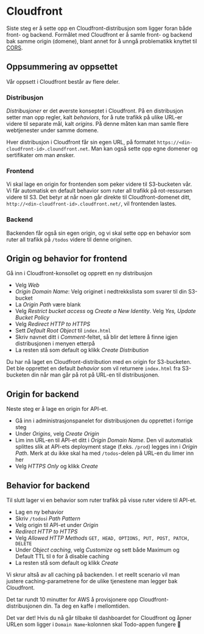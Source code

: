 # Cloudfront

Siste steg er å sette opp en Cloudfront-distribusjon som ligger foran både front- og backend. Formålet med Cloudfront er å samle front- og backend bak samme origin (domene), blant annet for å unngå problematikk knyttet til [CORS](https://developer.mozilla.org/en-US/docs/Web/HTTP/Access_control_CORS).

## Oppsummering av oppsettet

Vår oppsett i Cloudfront består av flere deler.

### Distribusjon
_Distribusjoner_ er det øverste konseptet i Cloudfront. På en distribusjon setter man opp regler, kalt _behaviors_, for å rute trafikk på ulike URL-er videre til separate mål, kalt  _origins_. På denne måten kan man samle flere webtjenester under samme domene.

Hver distribusjon i Cloudfront får sin egen URL, på formatet `https://<din-cloudfront-id>.cloundfront.net`. Man kan også sette opp egne domener og sertifikater om man ønsker.

### Frontend

Vi skal lage en origin for frontenden som peker videre til S3-bucketen vår. Vi får automatisk en default behavior som ruter all trafikk på rot-ressursen videre til S3. Det betyr at når noen går direkte til Cloudfront-domenet ditt, `http://<din-cloudfront-id>.cloudfront.net/`, vil frontenden lastes.

### Backend

Backenden får også sin egen origin, og vi skal sette opp en behavior som ruter all trafikk på `/todos` videre til denne originen.

## Origin og behavior for frontend
Gå inn i Cloudfront-konsollet og opprett en ny distribusjon

- Velg _Web_
- _Origin Domain Name_: Velg originet i nedtrekkslista som svarer til din S3-bucket
- La _Origin Path_ være blank
- Velg _Restrict bucket access_ og _Create a New Identity_. Velg _Yes, Update Bucket Policy_
- Velg _Redirect HTTP to HTTPS_
- Sett _Default Root Object_ til `index.html`
- Skriv navnet ditt i _Comment_-feltet, så blir det lettere å finne igjen distribusjonen i menyen etterpå
- La resten stå som default og klikk _Create Distribution_

Du har nå laget en Cloudfront-distribution med en origin for S3-bucketen. Det ble opprettet en default _behavior_ som vil returnere `index.html` fra S3-bucketen din når man går på rot på URL-en til distribusjonen.

## Origin for backend

Neste steg er å lage en origin for API-et.

- Gå inn i administrasjonspanelet for distribusjonen du opprettet i forrige steg
- Under _Origins_, velg _Create Origin_
- Lim inn URL-en til API-et ditt i _Origin Domain Name_. Den vil automatisk splittes slik at API-ets deployment stage (f.eks. `/prod`) legges inn i _Origin Path_. Merk at du ikke skal ha med `/todos`-delen på URL-en du limer inn her
- Velg _HTTPS Only_ og klikk _Create_

## Behavior for backend

Til slutt lager vi en behavior som ruter trafikk på visse ruter videre til API-et.

- Lag en ny behavior
- Skriv `/todos`i _Path Pattern_
- Velg origin til API-et under _Origin_
- _Redirect HTTP to HTTPS_
- Velg _Allowed HTTP Methods_ `GET, HEAD, OPTIONS, PUT, POST, PATCH, DELETE`
- Under _Object caching_, velg _Customize_ og sett både Maximum og Default TTL til `0` for å disable caching
- La resten stå som default og klikk _Create_

Vi skrur altså av all caching på backenden. I et reellt scenario vil man justere caching-parametrene for de ulike tjenestene man legger bak Cloudfront.

Det tar rundt 10 minutter for AWS å provisjonere opp Cloudfront-distribusjonen din. Ta deg en kaffe i mellomtiden.

Det var det! Hvis du nå går tilbake til dashboardet for Cloudfront og åpner URLen som ligger i `Domain Name`-kolonnen skal Todo-appen fungere 🚀


